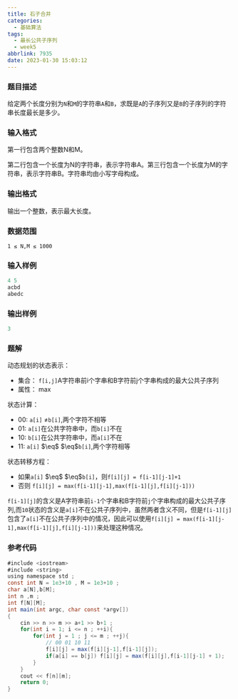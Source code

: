 ```yaml
---
title: 石子合并
categories:
  - 基础算法
tags:
  - 最长公共子序列
  - week5
abbrlink: 7935
date: 2023-01-30 15:03:12
---
```

### 题目描述

给定两个长度分别为`N`和`M`的字符串`A`和`B`，求既是`A`的子序列又是`B`的子序列的字符串长度最长是多少。

### **输入格式**

第一行包含两个整数N和M。

第二行包含一个长度为N的字符串，表示字符串A。第三行包含一个长度为M的字符串，表示字符串B。字符串均由小写字母构成。

### **输出格式**

输出一个整数，表示最大长度。

### 数据范围

`1 ≤ N,M ≤ 1000`

### 输入样例

```java
4 5 
acbd
abedc
```

### 输出样例

```java
3
```

### 题解

动态规划的状态表示： 

* 集合： `f[i,j]`A字符串前i个字串和B字符前j个字串构成的最大公共子序列
* 属性： max

状态计算：

* 00:  `a[i]` $\ne$`b[i]`,两个字符不相等  
* 01: `a[i]`在公共字符串中，而`b[i]`不在
* 10: `b[i]`在公共字符串中，而`a[i]`不在
* 11: `a[i]` $\eq$ $\eq$`b[i]`,两个字符相等  

状态转移方程：

* 如果`a[i]` $\eq$ $\eq$`b[i]`，则`f[i][j] = f[i-1][j-1]+1`
* 否则 `f[i][j] = max(f[i-1][j-1],max(f[i-1][j],f[i][j-1]))`

`f[i-1][j]`的含义是A字符串前`i-1`个字串和B字符前`j`个字串构成的最大公共子序列,而`10`状态的含义是`a[i]`不在公共子序列中，虽然两者含义不同，但是`f[i-1][j]`包含了`a[i]`不在公共子序列中的情况，因此可以使用`f[i][j] = max(f[i-1][j-1],max(f[i-1][j],f[i][j-1]))`来处理这种情况。

### 参考代码

```java
#include <iostream>
#include <string>
using namespace std ;
const int N = 1e3+10 , M = 1e3+10 ;
char a[N],b[M];
int n ,m ;
int f[N][M];
int main(int argc, char const *argv[])
{
    cin >> n >> m >> a+1 >> b+1 ;
    for(int i = 1; i <= n ; ++i){
        for(int j = 1 ; j <= m ; ++j){
            // 00 01 10 11
            f[i][j] = max(f[i][j-1],f[i-1][j]);
            if(a[i] == b[j]) f[i][j] = max(f[i][j],f[i-1][j-1] + 1);
        }
    }
    cout << f[n][m];
    return 0;
}
```





















